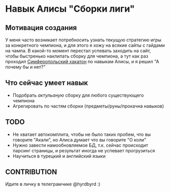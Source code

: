 # Навык Алисы "Сборки лиги"

## Мотивация создания

У меня часто возникает потребносить 
узнать текущую стратегию игры за конкретного чемпиона,
и для этого я хожу на всякие сайты с гайдами на чампа.
В какой-то момент перестал успевать заходить на сайт,
чтобы быстренько наклипать сборку для чемпиона, а тут 
как раз проходил [Симферопольский хакатон](https://simferopol-frontend.timepad.ru/event/1218471/)
по навыкам Алисы, и я решил "А почему бы и нет?"


## Что сейчас умеет навык

* Подобрать *актульаную* сборку для любого существующего чемпиона
* Агрегировать по частям сборки (предметы/руны/прокачна навыков)


## TODO

* Не хватает автокомплита, чтобы не было таких пробем, что вы говорите 
"Акали", но Алиса думает что вы говорите "О коли"
* Нужно завести намообновляемое БД, т.к. сейчас происходит парсинг страницы,
и результат иногда не успевает прогрузиться
* Научиться в турецкий и английский языки

## CONTRIBUTION

Идите в личку в телеграмчике @hyrdbyrd :)
